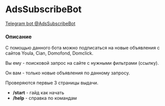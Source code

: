 # AdsSubscribeBot
[Telegram bot @AdsSubscribeBot](https://t.me/AdsSubscribeBot)

### Описание
С помощью данного бота можно подписаться на новые объявления с сайтов Youla, Cian, Domofond, Domclick.

Вы ему - поисковой запрос на сайте с нужными фильтрами (ссылку).

Он вам - только новые объявления по данному запросу.

Проверяются первые 3 страницы выдачи.

- **/start** - гайд как начать
- **/help** - справка по командам
